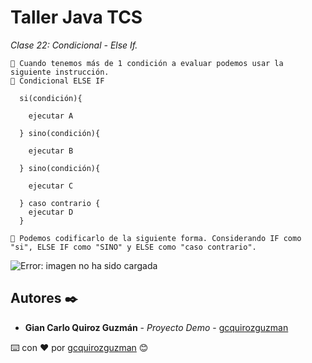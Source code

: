 # Taller Java TCS

_Clase 22: Condicional - Else If._

```
📢 Cuando tenemos más de 1 condición a evaluar podemos usar la siguiente instrucción.
📢 Condicional ELSE IF

  si(condición){
  
    ejecutar A
    
  } sino(condición){
  
    ejecutar B
    
  } sino(condición){
  
    ejecutar C
    
  } caso contrario {
    ejecutar D
  }

📢 Podemos codificarlo de la siguiente forma. Considerando IF como "si", ELSE IF como "SINO" y ELSE como "caso contrario".

```

![Error: imagen no ha sido cargada](https://github.com/gcquirozguzman/java-tcs-202001/blob/Clase-22/imagenes/pagina_22_1.png)

## Autores ✒️

* **Gian Carlo Quiroz Guzmán** - *Proyecto Demo* - [gcquirozguzman](https://github.com/gcquirozguzman)



⌨️ con ❤️ por [gcquirozguzman](https://github.com/gcquirozguzman) 😊
